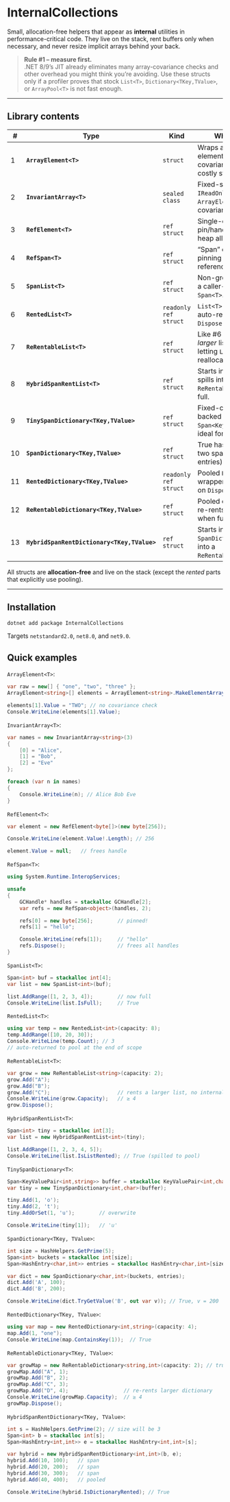 ﻿# InternalCollections

Small, allocation-free helpers that appear as **internal** utilities in
performance-critical code. They live on the stack, rent buffers only when
necessary, and never resize implicit arrays behind your back.

> **Rule #1 – measure first.**  
> .NET 8/9’s JIT already eliminates many array-covariance checks and other
> overhead you might think you’re avoiding. Use these structs only if a profiler
> proves that stock `List<T>`, `Dictionary<TKey,TValue>`, or `ArrayPool<T>` is not
> fast enough.

---

## Library contents

| # | Type | Kind | What it does |
|---|------|------|--------------|
| 1 | **`ArrayElement<T>`** | `struct` | Wraps an array element to bypass covariance checks and costly struct returns. |
| 2 | **`InvariantArray<T>`** | `sealed class` | Fixed-size `IReadOnlyList<T>` over `ArrayElement<T>[]`; no covariance. |
| 3 | **`RefElement<T>`** | `ref struct` | Single-object pin/handle without heap allocations. |
| 4 | **`RefSpan<T>`** | `ref struct` | “Span” of `GCHandle`s for pinning many reference objects. |
| 5 | **`SpanList<T>`** | `ref struct` | Non-growing list over a caller-supplied `Span<T>`. |
| 6 | **`RentedList<T>`** | `readonly ref struct` | `List<T>` from a pool; auto-return on `Dispose()`. |
| 7 | **`ReRentableList<T>`** | `ref struct` | Like #6 but re-rents a *larger* list instead of letting `List<T>` reallocate its array. |
| 8 | **`HybridSpanRentList<T>`** | `ref struct` | Starts in `SpanList`; spills into `ReRentableList` when full. |
| 9 | **`TinySpanDictionary<TKey,TValue>`** | `ref struct` | Fixed-capacity map backed by a `Span<KeyValuePair<,>>`; ideal for ≤ 8 keys. |
|10 | **`SpanDictionary<TKey,TValue>`** | `ref struct` | True hash table over two spans (buckets + entries); never grows. |
|11 | **`RentedDictionary<TKey,TValue>`** | `readonly ref struct` | Pooled `Dictionary<,>` wrapper; auto-return on `Dispose()`. |
|12 | **`ReRentableDictionary<TKey,TValue>`** | `ref struct` | Pooled dictionary that re-rents a larger one when full. |
|13 | **`HybridSpanRentDictionary<TKey,TValue>`** | `ref struct` | Starts in a `SpanDictionary`; spills into a `ReRentableDictionary`. |

All structs are **allocation-free** and live on the stack (except the *rented*
parts that explicitly use pooling).

---

## Installation

```bash
dotnet add package InternalCollections
```

Targets `netstandard2.0`, `net8.0`, and `net9.0`.

## Quick examples

`ArrayElement<T>`:
```csharp
var raw = new[] { "one", "two", "three" };
ArrayElement<string>[] elements = ArrayElement<string>.MakeElementArray(raw);

elements[1].Value = "TWO"; // no covariance check
Console.WriteLine(elements[1].Value);
```

`InvariantArray<T>`:
```csharp
var names = new InvariantArray<string>(3)
{
    [0] = "Alice",
    [1] = "Bob",
    [2] = "Eve"
};

foreach (var n in names)
{
    Console.WriteLine(n); // Alice Bob Eve
}
```

`RefElement<T>`:
```csharp
var element = new RefElement<byte[]>(new byte[256]);

Console.WriteLine(element.Value!.Length); // 256

element.Value = null;   // frees handle
```

`RefSpan<T>`:
```csharp
using System.Runtime.InteropServices;

unsafe
{
    GCHandle* handles = stackalloc GCHandle[2];
    var refs = new RefSpan<object>(handles, 2);

    refs[0] = new byte[256];        // pinned!
    refs[1] = "hello";

    Console.WriteLine(refs[1]);     // "hello"
    refs.Dispose();                 // frees all handles
}
```

`SpanList<T>`:
```csharp
Span<int> buf = stackalloc int[4];
var list = new SpanList<int>(buf);

list.AddRange([1, 2, 3, 4]);        // now full
Console.WriteLine(list.IsFull);     // True
```

`RentedList<T>`:
```csharp
using var temp = new RentedList<int>(capacity: 8);
temp.AddRange([10, 20, 30]);
Console.WriteLine(temp.Count); // 3
// auto-returned to pool at the end of scope
```

`ReRentableList<T>`:
```csharp
var grow = new ReRentableList<string>(capacity: 2);
grow.Add("A");
grow.Add("B");
grow.Add("C");                      // rents a larger list, no internal reallocation
Console.WriteLine(grow.Capacity);   // ≥ 4
grow.Dispose();
```

`HybridSpanRentList<T>`:
```csharp
Span<int> tiny = stackalloc int[3];
var list = new HybridSpanRentList<int>(tiny);

list.AddRange([1, 2, 3, 4, 5]);
Console.WriteLine(list.IsListRented); // True (spilled to pool)
```

`TinySpanDictionary<T>`:
```csharp
Span<KeyValuePair<int,string>> buffer = stackalloc KeyValuePair<int,char>[3];
var tiny = new TinySpanDictionary<int,char>(buffer);

tiny.Add(1, 'o');
tiny.Add(2, 't');
tiny.AddOrSet(1, 'u');        // overwrite

Console.WriteLine(tiny[1]);   // 'u'
```

`SpanDictionary<TKey, TValue>`:
```csharp
int size = HashHelpers.GetPrime(5);
Span<int> buckets = stackalloc int[size];
Span<HashEntry<char,int>> entries = stackalloc HashEntry<char,int>[size];

var dict = new SpanDictionary<char,int>(buckets, entries);
dict.Add('A', 100);
dict.Add('B', 200);

Console.WriteLine(dict.TryGetValue('B', out var v)); // True, v = 200
```

`RentedDictionary<TKey, TValue>`:
```csharp
using var map = new RentedDictionary<int,string>(capacity: 4);
map.Add(1, "one");
Console.WriteLine(map.ContainsKey(1));  // True
```

`ReRentableDictionary<TKey, TValue>`:
```csharp
var growMap = new ReRentableDictionary<string,int>(capacity: 2); // true capacity will be 3
growMap.Add("A", 1);
growMap.Add("B", 2);
growMap.Add("C", 3);
growMap.Add("D", 4);                  // re-rents larger dictionary
Console.WriteLine(growMap.Capacity);  // ≥ 4
growMap.Dispose();
```

`HybridSpanRentDictionary<TKey, TValue>`:
```csharp
int s = HashHelpers.GetPrime(2); // size will be 3
Span<int> b = stackalloc int[s];
Span<HashEntry<int,int>> e = stackalloc HashEntry<int,int>[s];

var hybrid = new HybridSpanRentDictionary<int,int>(b, e);
hybrid.Add(10, 100);   // span
hybrid.Add(20, 200);   // span
hybrid.Add(30, 300);   // span
hybrid.Add(40, 400);   // pooled

Console.WriteLine(hybrid.IsDictionaryRented); // True
```